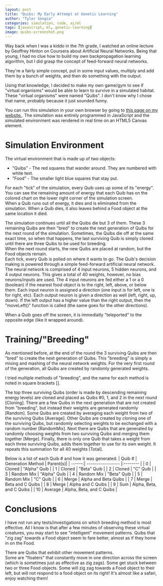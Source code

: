 ```yaml
---
layout: post
title: "Quibs: My Early Attempt at Genetic Learning"
author: "Tyler Sengia"
categories: simulation, code, ai/ml
tags: [javascript, ml, genetic-learning]
image: quibs-screenshot.png
---
```


Way back when I was a kiddo in the 7th grade, I watched an online lecture by Geoffrey Hinton on Coursera about Artificial Neural Networks. Being that young, I had no clue how to build my own backpropagation learning algorithm, but I did grasp the concept of feed-forward neural networks.

They're a fairly simple concept, put in some input values, multiply and add them by a bunch of weights, and then do something with the output.  

Using that knowledge, I decided to make my own game/gym to see if "virtual organisms" would be able to learn to survive in a simulated habitat. These "virtual organisms" were named "Quibs". I don't know why I chose that name, probably because it just sounded funny.  

You can run this simulation in your own browser by going to [this page on my website.](assets/static/quibs.html). The simulation was entirely programmed in JavaScript and the simulated environment was rendered in real time on an HTML5 Canvas element.  

# Simulation Environment
The virtual environment that is made up of two objects:  
- "Quibs" - The red squares that wander around. They are numbered with white text.  
- "Food" - The smaller light blue squares that stay put.  

For each "tick" of the simulation, every Quib uses up some of its "energy". You can see the remaining amount of energy that each Quib has on the colored chart on the lower right corner of the simulation screen.  
When a Quib runs out of energy, it dies and is eliminated from the simulation. When a Quib dies, it also leaves behind a Food object at the same location it died.  

The simulation continues until all the Quibs die but 3 of them. These 3 remaining Quibs are then "bred" to create the next generation of Quibs for the next round of the simulation. Sometimes, the Quibs die off at the same exact time, so when that happens, the last surviving Quib is simply cloned until there are three Quibs to be used for breeding.  
When the next round starts, the new Quibs are placed at random, but the Food objects remain.  
Each tick, every Quib is polled on where it wants to go. The Quib's decision making is powered through a simple feed-forward artificial neural network. The neural network is comprised of 4 input neurons, 5 hidden neurons, and 4 output neurons. This gives a total of 40 weights, however, no bias neurons/inputs are used. The 4 input neurons are fed either a 1 or a 0 (boolean) if the nearest food object is to the right, left, above, or below them. Each input neuron is assigned a direction (one input is for left, one is for right, etc). Each output neuron is given a direction as well (left, right, up, down). If the left output has a higher value than the right output, then the "moveLeft()" function is called (the same goes for the other directions).  

When a Quib goes off the screen, it is immediatly "teleported" to the opposite edge (like it wrapped around).

# Training/"Breeding"
As mentioned before, at the end of the round the 3 surviving Quibs are then "bred" to create the next generation of Quibs. This "breeding" is simply a mixing and mashing of the neural network weights.
For the very first round of the generation, all Quibs are created by randomly generated weights.

I tried multiple methods of "breeding", and the name for each method is noted in square brackets [].

The top three surviving Quibs (order is made by descending remaining energy levels) are cloned and placed as Quibs #0, 1, and 2 in the next round [Cloning]. There are a few Quibs in the next generation that are not created from "breeding", but instead their weights are generated randomly [Random]. Some Quibs are created by averaging each weight from two of the surviving Quibs [Average]. Other Quibs are created by cloning one of the surviving Quibs, but randomly selecting weights to be exchanged with a random number [RandomMix]. Next there are Quibs that are generated by randomly choosing weights from two surviving Quibs and merging them together [Merge]. Finally, there is only one Quib that takes a weight from each three surviving Quibs, adds them together to use for its own weight. It repeats this summation for all 40 weights [Total].

Below is a list of each Quib # and how it was generated:
| Quib # | Generation Method | Parent(s)|
| ------:| ----------------- |:-------- |
|      0 | Cloned            | "Alpha" Quib |
|      1 | Cloned            | "Beta" Quib |
|      2 | Cloned            | "C" Quib |
|      3 | Random Mix        | "Alpha" Quib |
|      4 | Random Mix        | "Beta" Quib |
|      5 | Random Mix        | "C" Quib |
|      6 | Merge             | Alpha and Beta Quibs |
|      7 | Merge             | Beta and C Quibs |
|      8 | Merge             | Alpha and C Quibs |
|      9 | Sum               | Alpha, Beta, and C Quibs |
|     10 | Average           | Alpha, Beta, and C Quibs |

# Conclusions
I have not run any tests/investigations on which breeding method is most effective.
All I know is that after a few minutes of observing these virtual creatures, you may start to see "intelligent" movement patterns. Quibs that "zig zag" towards a Food object seem to fare better, almost as if they home in on the Food.  

There are Quibs that exhibit other movement patterns.   
Some are "floaters" that constantly move in one direction across the screen (which is sometimes just as effective as zig zags). Some get stuck between two or three Food objects. Some will zig zag towards a Food object to their left, but will not respond to a food object on its right!
It's almost like a safari, enjoy watching them! 
